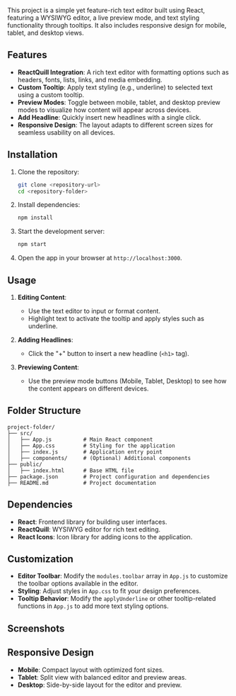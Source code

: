 This project is a simple yet feature-rich text editor built using React, featuring a WYSIWYG editor, a live preview mode, and text styling functionality through tooltips. It also includes responsive design for mobile, tablet, and desktop views.

## Features

- **ReactQuill Integration**: A rich text editor with formatting options such as headers, fonts, lists, links, and media embedding.
- **Custom Tooltip**: Apply text styling (e.g., underline) to selected text using a custom tooltip.
- **Preview Modes**: Toggle between mobile, tablet, and desktop preview modes to visualize how content will appear across devices.
- **Add Headline**: Quickly insert new headlines with a single click.
- **Responsive Design**: The layout adapts to different screen sizes for seamless usability on all devices.

## Installation

1. Clone the repository:
   ```bash
   git clone <repository-url>
   cd <repository-folder>
   ```

2. Install dependencies:
   ```bash
   npm install
   ```

3. Start the development server:
   ```bash
   npm start
   ```

4. Open the app in your browser at `http://localhost:3000`.

## Usage

1. **Editing Content**:
   - Use the text editor to input or format content.
   - Highlight text to activate the tooltip and apply styles such as underline.

2. **Adding Headlines**:
   - Click the "+" button to insert a new headline (`<h1>` tag).

3. **Previewing Content**:
   - Use the preview mode buttons (Mobile, Tablet, Desktop) to see how the content appears on different devices.

## Folder Structure

```
project-folder/
├── src/
│   ├── App.js          # Main React component
│   ├── App.css         # Styling for the application
│   ├── index.js        # Application entry point
│   ├── components/     # (Optional) Additional components
├── public/
│   ├── index.html      # Base HTML file
├── package.json        # Project configuration and dependencies
├── README.md           # Project documentation
```

## Dependencies

- **React**: Frontend library for building user interfaces.
- **ReactQuill**: WYSIWYG editor for rich text editing.
- **React Icons**: Icon library for adding icons to the application.

## Customization

- **Editor Toolbar**: Modify the `modules.toolbar` array in `App.js` to customize the toolbar options available in the editor.
- **Styling**: Adjust styles in `App.css` to fit your design preferences.
- **Tooltip Behavior**: Modify the `applyUnderline` or other tooltip-related functions in `App.js` to add more text styling options.

## Screenshots



## Responsive Design

- **Mobile**: Compact layout with optimized font sizes.
- **Tablet**: Split view with balanced editor and preview areas.
- **Desktop**: Side-by-side layout for the editor and preview.


